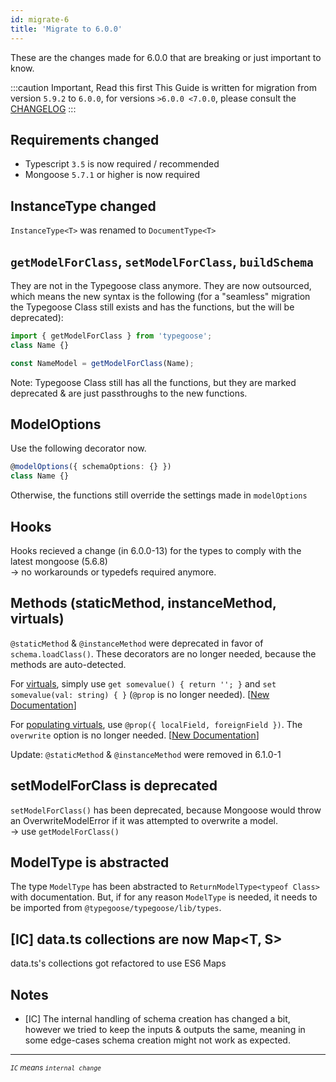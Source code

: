 ```yaml
---
id: migrate-6
title: 'Migrate to 6.0.0'
---
```


These are the changes made for 6.0.0 that are breaking or just important to know.

:::caution Important, Read this first
This Guide is written for migration from version `5.9.2` to `6.0.0`, for versions `>6.0.0 <7.0.0`, please consult the [CHANGELOG](https://github.com/typegoose/typegoose/blob/master/CHANGELOG.md)
:::

## Requirements changed

- Typescript `3.5` is now required / recommended
- Mongoose `5.7.1` or higher is now required

## InstanceType changed

`InstanceType<T>` was renamed to `DocumentType<T>`

## `getModelForClass`, `setModelForClass`, `buildSchema`

They are not in the Typegoose class anymore. They are now outsourced, which means the new syntax is the following (for a "seamless" migration the Typegoose Class still exists and has the functions, but the will be deprecated):

```ts
import { getModelForClass } from 'typegoose';
class Name {}

const NameModel = getModelForClass(Name);
```

Note: Typegoose Class still has all the functions, but they are marked deprecated & are just passthroughs to the new functions.

## ModelOptions

Use the following decorator now.

```ts
@modelOptions({ schemaOptions: {} })
class Name {}
```

Otherwise, the functions still override the settings made in `modelOptions`

## Hooks

Hooks recieved a change (in 6.0.0-13) for the types to comply with the latest mongoose (5.6.8)  
-> no workarounds or typedefs required anymore.

## Methods (staticMethod, instanceMethod, virtuals)

`@staticMethod` & `@instanceMethod` were deprecated in favor of `schema.loadClass()`. These decorators are no longer needed, because the methods are auto-detected.

For [virtuals](https://mongoosejs.com/docs/tutorials/virtuals.html), simply use `get somevalue() { return ''; }` and `set somevalue(val: string) { }` (`@prop` is no longer needed). [[New Documentation](api/virtuals.md#get--set)]

For [populating virtuals](https://mongoosejs.com/docs/tutorials/virtuals.html#populate), use `@prop({ localField, foreignField })`. The `overwrite` option is no longer needed. [[New Documentation](api/virtuals.md#virtual-populate)]

Update: `@staticMethod` & `@instanceMethod` were removed in 6.1.0-1

## setModelForClass is deprecated

`setModelForClass()` has been deprecated, because Mongoose would throw an OverwriteModelError if it was attempted to overwrite a model.  
-> use `getModelForClass()`

## ModelType is abstracted

The type `ModelType` has been abstracted to `ReturnModelType<typeof Class>` with documentation. But, if for any reason `ModelType` is needed, it needs to be imported from `@typegoose/typegoose/lib/types`.

## [IC] data.ts collections are now Map<T, S>

data.ts's collections got refactored to use ES6 Maps

## Notes

- [IC] The internal handling of schema creation has changed a bit, however we tried to keep the inputs & outputs the same, meaning in some edge-cases schema creation might not work as expected.

---

<sub>*`IC` means `internal change`*</sub>
